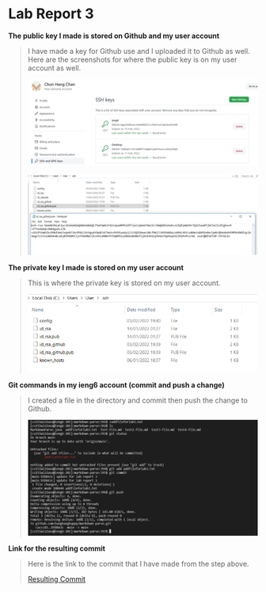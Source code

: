 # Lab Report 3

**The public key I made is stored on Github and my user account**
> I have made a key for Github use and I uploaded it to Github as well. Here are the screenshots for where the public key is on my user account as well.
>
> ![Image](Photo/lab3screenshot1.png)
>
> ![Image](Photo/lab3screenshot2.png)

**The private key I made is stored on my user account**
> This is where the private key is stored on my user account.
>
> ![Image](Photo/lab3screenshot3.png)

**Git commands in my ieng6 account (commit and push a change)**
> I created a file in the directory and commit then push the change to Github.
>
> ![Image](Photo/lab3screenshot4.png)

**Link for the resulting commit**
> Here is the link to the commit that I have made from the step above.
>
> [Resulting Commit](https://github.com/hanghanghappy/markdown-parse/commit/b5bb63c31f9482291a3ce9f187c3415214b5c03a)